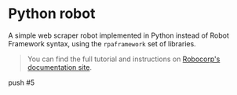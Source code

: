 # Python robot

A simple web scraper robot implemented in Python instead of Robot Framework syntax, using the `rpaframework` set of libraries.

> You can find the full tutorial and instructions on [Robocorp's documentation site](https://robocorp.com/docs/development-guide/python/python-robot).

push #5
